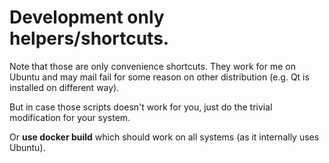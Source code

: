 # Development only helpers/shortcuts.

Note that those are only convenience shortcuts. They work for me on Ubuntu and may mail fail for some reason on
other distribution (e.g. Qt is installed on different way).

But in case those scripts doesn't work for you, just do the trivial modification for your system.

Or **use docker build** which should work on all systems (as it internally uses Ubuntu).